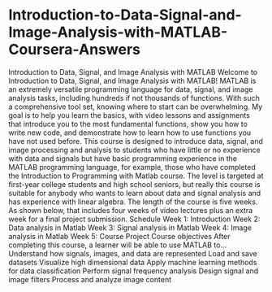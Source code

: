 # Introduction-to-Data-Signal-and-Image-Analysis-with-MATLAB-Coursera-Answers
Introduction to Data, Signal, and Image Analysis with MATLAB Welcome to Introduction to Data, Signal, and Image Analysis with MATLAB!       MATLAB is an extremely versatile programming language for data, signal, and image analysis tasks, including hundreds if not thousands of functions. With such a comprehensive tool set, knowing where to start can be overwhelming. My goal is to help you learn the basics, with video lessons and assignments that introduce you to  the most fundamental functions, show you how to write new code, and demonstrate how to learn how to use functions you have not used before. This course is designed to introduce data, signal, and image processing and analysis to students who have little or no experience with data and signals but have basic programming experience in the MATLAB programming language, for example, those who have completed the Introduction to Programming with Matlab course. The level is targeted at first-year college students and high school seniors, but really this course is suitable for anybody who wants to learn about data and signal analysis and has experience with linear algebra. The length of the course is five weeks. As shown below, that includes four weeks of video lectures plus an extra week for a final project submission.   Schedule Week 1: Introduction    Week 2: Data analysis in Matlab   Week 3: Signal analysis in Matlab  Week 4: Image analysis in Matlab  Week 5: Course Project    Course objectives After completing this course, a learner will be able to use MATLAB to…    Understand how signals, images, and data are represented    Load and save datasets  Visualize high dimensional data  Apply machine learning methods for data classification  Perform signal frequency analysis  Design signal and image filters  Process and analyze image content
